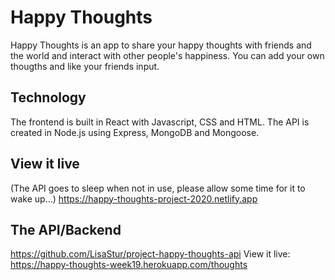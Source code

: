 # Happy Thoughts

Happy Thoughts is an app to share your happy thoughts with friends and the world and interact with other people's happiness.
You can add your own thougths and like your friends input.

## Technology

The frontend is built in React with Javascript, CSS and HTML. 
The API is created in Node.js using Express, MongoDB and Mongoose.

## View it live
(The API goes to sleep when not in use, please allow some time for it to wake up...)
https://happy-thoughts-project-2020.netlify.app

## The API/Backend
https://github.com/LisaStur/project-happy-thoughts-api
View it live: https://happy-thoughts-week19.herokuapp.com/thoughts
